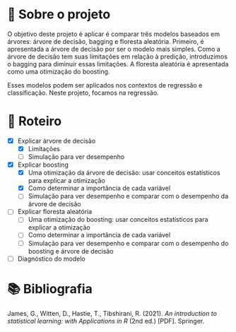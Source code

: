 # 🔎 Sobre o projeto

O objetivo deste projeto é aplicar é comparar três modelos baseados em árvores: árvore de decisão, bagging e floresta aleatória. Primeiro, é apresentada a árvore de decisão por ser o modelo mais simples. Como a árvore de decisão tem suas limitações em relação à predição, introduzimos o bagging para diminuir essas limitações. A floresta aleatória é apresentada como uma otimização do boosting.

Esses modelos podem ser aplicados nos contextos de regressão e classificação. Neste projeto, focamos na regressão.

# 📝 Roteiro

- [x] Explicar árvore de decisão
  - [x] Limitações
  - [ ] Simulação para ver desempenho
- [x] Explicar boosting
  - [x] Uma otimização da árvore de decisão: usar conceitos estatísticos para explicar a otimização
  - [x] Como determinar a importância de cada variável
  - [ ] Simulação para ver desempenho e comparar com o desempenho da árvore de decisão
- [ ] Explicar floresta aleatória
  - [ ] Uma otimização do boosting: usar conceitos estatísticos para explicar a otimização
  - [ ] Como determinar a importância de cada variável
  - [ ] Simulação para ver desempenho e comparar com o desempenho do boosting e árvore de decisão
- [ ] Diagnóstico do modelo

# 📚 Bibliografia

James, G., Witten, D., Hastie, T., Tibshirani, R. (2021). *An introduction to statistical learning: with Applications in R* (2nd ed.) [PDF]. Springer.
